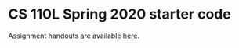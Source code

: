 # CS 110L Spring 2020 starter code

Assignment handouts are available [here](https://reberhardt.com/cs110l/spring-2020/).


